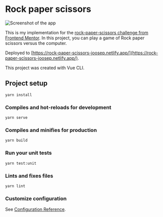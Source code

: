 # Rock paper scissors

![Screenshot of the 
app](https://raw.githubusercontent.com/JoosepAlviste/rock-paper-scissors/master/public/img/screenshot.png)

This is my implementation for the [rock-paper-scissors challenge from Frontend 
Mentor](https://www.frontendmentor.io/challenges/rock-paper-scissors-game-pTgwgvgH). 
In this project, you can play a game of Rock paper scissors versus the computer.

Deployed to 
[https://rock-paper-scissors-joosep.netlify.app/](https://rock-paper-scissors-joosep.netlify.app/).

This project was created with Vue CLI.

## Project setup

```
yarn install
```

### Compiles and hot-reloads for development

```
yarn serve
```

### Compiles and minifies for production

```
yarn build
```

### Run your unit tests

```
yarn test:unit
```

### Lints and fixes files

```
yarn lint
```

### Customize configuration

See [Configuration Reference](https://cli.vuejs.org/config/).
